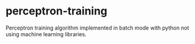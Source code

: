 # perceptron-training
Perceptron training algorithm implemented in batch mode with python not using machine learning libraries.
